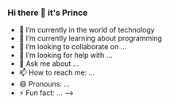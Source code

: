 ### Hi there 👋 it's Prince


- 🔭 I’m currently in the world of technology
- 🌱 I’m currently learning about programming 
- 👯 I’m looking to collaborate on ...
- 🤔 I’m looking for help with ...
- 💬 Ask me about ...
- 📫 How to reach me: ...
- 😄 Pronouns: ...
- ⚡ Fun fact: ...
-->
<!--
**codebyprince/codebyprince** is a ✨ _special_ ✨ repository because its `README.md` (this file) appears on your GitHub profile.

Here are some ideas to get you started:
